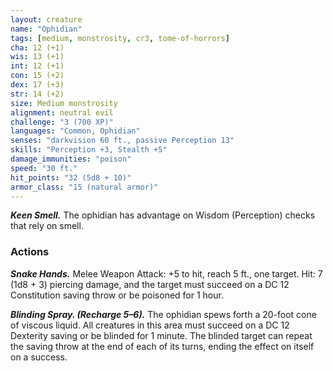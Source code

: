 ```yaml
---
layout: creature
name: "Ophidian"
tags: [medium, monstrosity, cr3, tome-of-horrors]
cha: 12 (+1)
wis: 13 (+1)
int: 12 (+1)
con: 15 (+2)
dex: 17 (+3)
str: 14 (+2)
size: Medium monstrosity
alignment: neutral evil
challenge: "3 (700 XP)"
languages: "Common, Ophidian"
senses: "darkvision 60 ft., passive Perception 13"
skills: "Perception +3, Stealth +5"
damage_immunities: "poison"
speed: "30 ft."
hit_points: "32 (5d8 + 10)"
armor_class: "15 (natural armor)"
---
```


***Keen Smell.*** The ophidian has advantage on Wisdom
(Perception) checks that rely on smell.

### Actions

***Snake Hands.*** Melee Weapon Attack: +5 to hit, reach 5 ft., one
target. Hit: 7 (1d8 + 3) piercing damage, and the target must succeed on a
DC 12 Constitution saving throw or be poisoned for 1 hour.

***Blinding Spray. (Recharge 5–6).*** The ophidian spews forth a 20-foot
cone of viscous liquid. All creatures in this area must succeed on a DC 12
Dexterity saving or be blinded for 1 minute. The blinded target can repeat
the saving throw at the end of each of its turns, ending the effect on itself
on a success.
